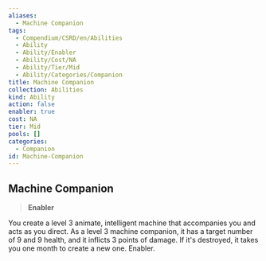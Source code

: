 ```yaml
---
aliases:
  - Machine Companion
tags:
  - Compendium/CSRD/en/Abilities
  - Ability
  - Ability/Enabler
  - Ability/Cost/NA
  - Ability/Tier/Mid
  - Ability/Categories/Companion
title: Machine Companion
collection: Abilities
kind: Ability
action: false
enabler: true
cost: NA
tier: Mid
pools: []
categories:
  - Companion
id: Machine-Companion
---
```

## Machine Companion    
>**Enabler**  
    
You create a level 3 animate, intelligent machine that accompanies you and acts as you direct. As a level 3 machine companion, it has a target number of 9 and 9 health, and it inflicts 3 points of damage. If it's destroyed, it takes you one month to create a new one. Enabler.
